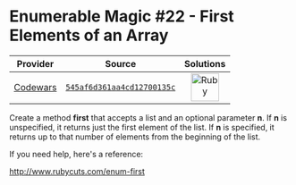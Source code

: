 [_metadata_:generated]: - "true"

# Enumerable Magic #22 - First Elements of an Array

<!-- INFO TABLE BEGIN -->

| Provider                                        | Source                                                                               | Solutions                                                                                                                                  |
| :---------------------------------------------: | :----------------------------------------------------------------------------------: | :----------------------------------------------------------------------------------------------------------------------------------------: |
| [Codewars](../../../docs/providers/Codewars.md) | [`545af6d361aa4cd12700135c`](https://www.codewars.com/kata/545af6d361aa4cd12700135c) | [<img src="https://res.cloudinary.com/rascaltwo/image/upload/v1631924090/ruby_v4klwh.svg" alt="Ruby" title="Ruby" width="50" />](solve.rb) |

<!-- INFO TABLE END -->

Create a method **first** that accepts a list and an optional parameter **n**. If **n** is unspecified, it returns just the first element of the list. If **n** is specified, it returns up to that number of elements from the beginning of the list.

If you need help, here's a reference:

http://www.rubycuts.com/enum-first
